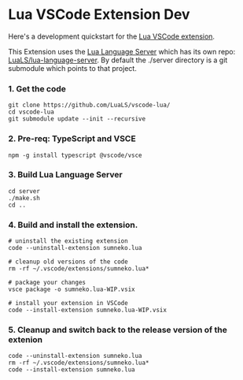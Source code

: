 # Lua VSCode Extension Dev

Here's a development quickstart for the [Lua VSCode extension](https://marketplace.visualstudio.com/items?itemName=sumneko.lua).

This Extension uses the [Lua Language Server](https://github.com/LuaLS/lua-language-server)
which has its own repo: [LuaLS/lua-language-server](https://github.com/LuaLS/lua-language-server).
By default the ./server directory is a git submodule which points to that project.

### 1. Get the code

```
git clone https://github.com/LuaLS/vscode-lua/
cd vscode-lua
git submodule update --init --recursive
```

### 2. Pre-req: TypeScript and VSCE

```
npm -g install typescript @vscode/vsce
```

### 3. Build Lua Language Server

```
cd server
./make.sh
cd ..
```

### 4. Build and install the extension.

```
# uninstall the existing extension
code --uninstall-extension sumneko.lua

# cleanup old versions of the code
rm -rf ~/.vscode/extensions/sumneko.lua*

# package your changes
vsce package -o sumneko.lua-WIP.vsix

# install your extension in VSCode
code --install-extension sumneko.lua-WIP.vsix
```

### 5. Cleanup and switch back to the release version of the extenion

```
code --uninstall-extension sumneko.lua
rm -rf ~/.vscode/extensions/sumneko.lua*
code --install-extension sumneko.lua
```
